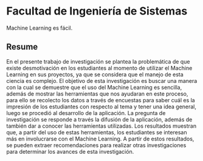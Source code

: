 # Facultad de Ingeniería de Sistemas

Machine Learning es fácil.

## Resume

En el presente trabajo de investigación se plantea la problemática de que existe desmotivación en los estudiantes al momento de utilizar el Machine Learning en sus proyectos, ya que se considera que el manejo de esta ciencia es complejo.
El objetivo de esta investigación es buscar una manera con la cual se demuestre que el uso del Machine Learning es sencilla, además de mostrar las herramientas que nos ayudaran en este proceso, para ello se recolecto los datos a través de encuestas para saber cuál es la impresión de los estudiantes con respecto al tema y tener una idea general, luego se procedió al desarrollo de la aplicación.
La pregunta de investigación se responde a través la difusión de la aplicación, además de también dar a conocer las herramientas utilizadas. Los resultados muestran que, a partir del uso de estas herramientas, los estudiantes se interesan más en involucrarse con el Machine Learning.
A partir de estos resultados, se pueden extraer recomendaciones para realizar otras investigaciones para determinar los avances de esta investigación.
